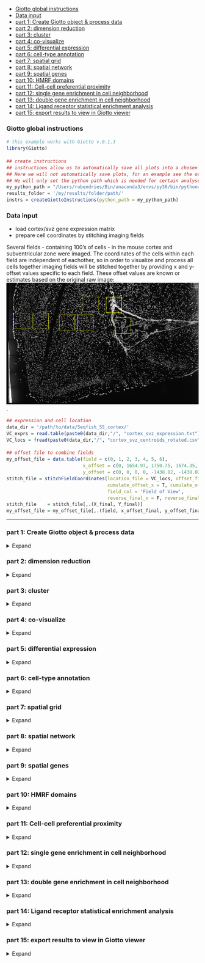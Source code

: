 
  - [Giotto global instructions](#giotto-global-instructions)
  - [Data input](#data-input)
  - [part 1: Create Giotto object & process
    data](#part-1-create-giotto-object-process-data)
  - [part 2: dimension reduction](#part-2-dimension-reduction)
  - [part 3: cluster](#part-3-cluster)
  - [part 4: co-visualize](#part-4-co-visualize)
  - [part 5: differential expression](#part-5-differential-expression)
  - [part 6: cell-type annotation](#part-6-cell-type-annotation)
  - [part 7: spatial grid](#part-7-spatial-grid)
  - [part 8: spatial network](#part-8-spatial-network)
  - [part 9: spatial genes](#part-9-spatial-genes)
  - [part 10: HMRF domains](#part-10-hmrf-domains)
  - [part 11: Cell-cell preferential
    proximity](#part-11-cell-cell-preferential-proximity)
  - [part 12: single gene enrichment in cell
    neighborhood](#part-12-single-gene-enrichment-in-cell-neighborhood)
  - [part 13: double gene enrichment in cell
    neighborhood](#part-13-double-gene-enrichment-in-cell-neighborhood)
  - [part 14: Ligand receptor statistical enrichment
    analysis](#part-14-ligand-receptor-statistical-enrichment-analysis)
  - [part 15: export results to view in Giotto
    viewer](#part-15-export-results-to-view-in-giotto-viewer)

<!-- mouse_cortex_1_simple.md is generated from mouse_cortex_1_simple.Rmd Please edit that file -->

### Giotto global instructions

``` r
# this example works with Giotto v.0.1.3
library(Giotto)

## create instructions
## instructions allow us to automatically save all plots into a chosen results folder
## Here we will not automatically save plots, for an example see the osmFISH dataset
## We will only set the python path which is needed for certain analyses
my_python_path = "/Users/rubendries/Bin/anaconda3/envs/py36/bin/pythonw"
results_folder = '/my/results/folder/path/'
instrs = createGiottoInstructions(python_path = my_python_path)
```

### Data input

  - load cortex/svz gene expression matrix  
  - prepare cell coordinates by stitching imaging fields

Several fields - containing 100’s of cells - in the mouse cortex and
subventricular zone were imaged. The coordinates of the cells within
each field are independent of eachother, so in order to visualize and
process all cells together imaging fields will be stitched together by
providing x and y-offset values specific to each field. These offset
values are known or estimates based on the original raw image:  
![raw image](./cortex_svz_location_fields.png) .

``` r
## expression and cell location
data_dir = '/path/to/data/Seqfish_SS_cortex/'
VC_exprs = read.table(paste0(data_dir,"/", "cortex_svz_expression.txt"))
VC_locs = fread(paste0(data_dir,"/", "cortex_svz_centroids_rotated.csv"))

## offset file to combine fields
my_offset_file = data.table(field = c(0, 1, 2, 3, 4, 5, 6),
                            x_offset = c(0, 1654.97, 1750.75, 1674.35, 675.5, 2048, 675),
                            y_offset = c(0, 0, 0, 0, -1438.02, -1438.02, 0))
stitch_file = stitchFieldCoordinates(location_file = VC_locs, offset_file = my_offset_file,
                                     cumulate_offset_x = T, cumulate_offset_y = F,
                                     field_col = 'Field of View',
                                     reverse_final_x = F, reverse_final_y = T)
stitch_file    = stitch_file[,.(X_final, Y_final)]
my_offset_file = my_offset_file[,.(field, x_offset_final, y_offset_final)]
```

-----

### part 1: Create Giotto object & process data

<details>

<summary>Expand</summary>  

``` r
## create
VC_test <- createGiottoObject(raw_exprs = VC_exprs, spatial_locs = stitch_file,
                              offset_file = my_offset_file, instructions = instrs)

## add known field annotation
cortex_fields = fread(paste0(data_dir,"/", "cortex_fields_info.txt"))
VC_test = addCellMetadata(VC_test, new_metadata = cortex_fields,
                          by_column = T, column_cell_ID = 'uniq_ID')

## subset for cortex only (first 5 fields)
cell_metadata = pDataDT(VC_test)
cortex_cell_ids = cell_metadata[Field_of_View %in% 0:4]$cell_ID
VC_test = subsetGiotto(VC_test, cell_ids = cortex_cell_ids)

## filter
VC_test <- filterGiotto(gobject = VC_test,
                        expression_threshold = 1,
                        gene_det_in_min_cells = 10,
                        min_det_genes_per_cell = 10,
                        expression_values = c('raw'),
                        verbose = T)

## normalize
VC_test <- normalizeGiotto(gobject = VC_test, scalefactor = 6000, verbose = T)

## add gene & cell statistics
VC_test <- addStatistics(gobject = VC_test)

## adjust expression matrix for technical or known variables
VC_test <- adjustGiottoMatrix(gobject = VC_test, expression_values = c('normalized'),
                              batch_columns = NULL, covariate_columns = c('nr_genes', 'total_expr'),
                              return_gobject = TRUE,
                              update_slot = c('custom'))

## visualize
spatPlot(gobject = VC_test)
```

![](./figures/1_spatial_locations.png)

</details>

### part 2: dimension reduction

<details>

<summary>Expand</summary>  

``` r
## highly variable genes (HVG)
VC_test <- calculateHVG(gobject = VC_test, method = 'cov_loess', difference_in_cov = 0.1)

## select genes based on HVG and gene statistics, both found in gene metadata
gene_metadata = fDataDT(VC_test)
featgenes = gene_metadata[hvg == 'yes' & perc_cells > 4 & mean_expr_det > 0.5]$gene_ID

## run PCA on expression values (default)
VC_test <- runPCA(gobject = VC_test, genes_to_use = featgenes, scale_unit = F)
signPCA(VC_test, genes_to_use = featgenes, scale_unit = F)

plotPCA(gobject = VC_test)

## run UMAP and tSNE on PCA space (default)
VC_test <- runUMAP(VC_test, dimensions_to_use = 1:30)
plotUMAP(gobject = VC_test)

VC_test <- runtSNE(VC_test, dimensions_to_use = 1:30)
plotTSNE(gobject = VC_test)
```

![](./figures/2_PCA_reduction.png)

![](./figures/2_UMAP_reduction.png) ![](./figures/2_tSNE_reduction.png)

-----

</details>

### part 3: cluster

<details>

<summary>Expand</summary>  

``` r
## sNN network (default)
VC_test <- createNearestNetwork(gobject = VC_test, dimensions_to_use = 1:15, k = 15)

## Leiden clustering
VC_test <- doLeidenCluster(gobject = VC_test, resolution = 0.4, n_iterations = 1000)
plotUMAP(gobject = VC_test, cell_color = 'leiden_clus', show_NN_network = T, point_size = 2.5)

## Leiden subclustering for specified clusters
VC_test = doLeidenSubCluster(gobject = VC_test, cluster_column = 'leiden_clus',
                             resolution = 0.2, k_neighbors = 10,
                             hvg_param = list(method = 'cov_loess', difference_in_cov = 0.1),
                             pca_param = list(expression_values = 'normalized', scale_unit = F),
                             nn_param = list(dimensions_to_use = 1:5),
                             selected_clusters = c(4, 6, 7),
                             name = 'sub_leiden_clus_select')
plotUMAP(gobject = VC_test,
         cell_color = 'sub_leiden_clus_select', show_NN_network = T, point_size = 2.5)

## show cluster relationships
showClusterHeatmap(gobject = VC_test, cluster_column = 'sub_leiden_clus_select',
                   row_names_gp = grid::gpar(fontsize = 9), column_names_gp = grid::gpar(fontsize = 9))

showClusterDendrogram(VC_test, h = 0.5, rotate = T, cluster_column = 'sub_leiden_clus_select')
```

![](./figures/3_UMAP_leiden.png)

![](./figures/3_UMAP_leiden_subcluster.png)

![](./figures/3_heatmap.png) ![](./figures/3_dendro.png) \*\*\*

</details>

### part 4: co-visualize

<details>

<summary>Expand</summary>  

``` r
# expression and spatial
spatDimPlot(gobject = VC_test, cell_color = 'sub_leiden_clus_select',
            dim_point_size = 2, spat_point_size = 2)

# selected groups
groups_of_interest = c(5.1, 6.1, 7.1)
group_colors = c('red', 'green', 'blue'); names(group_colors) = groups_of_interest
spatDimPlot(gobject = VC_test, cell_color = 'sub_leiden_clus_select', 
            dim_point_size = 2, spat_point_size = 2,
            select_cell_groups = groups_of_interest, cell_color_code = group_colors)
```

Co-visualzation: ![](./figures/4_covis_leiden.png) Selection:
![](./figures/4_covis_leiden_selected.png) \*\*\*

</details>

### part 5: differential expression

<details>

<summary>Expand</summary>  

``` r
## gini ##
gini_markers_subclusters = findMarkers_one_vs_all(gobject = VC_test,
                                                  method = 'gini',
                                                  expression_values = 'normalized',
                                                  cluster_column = 'sub_leiden_clus_select',
                                                  min_genes = 20,
                                                  min_expr_gini_score = 0.5,
                                                  min_det_gini_score = 0.5)
topgenes_gini = gini_markers_subclusters[, head(.SD, 2), by = 'cluster']$genes

# violinplot
violinPlot(VC_test, genes = unique(topgenes_gini), cluster_column = 'sub_leiden_clus_select',
           strip_text = 8, strip_position = 'right')

# cluster heatmap
my_cluster_order = c(9.1, 3.1, 6.1, 8.1, 5.2, 5.1, 1.1, 4.1, 2.1, 7.1, 7.2)
plotMetaDataHeatmap(VC_test, selected_genes = topgenes_gini, custom_cluster_order = my_cluster_order,
                    metadata_cols = c('sub_leiden_clus_select'))


## scran ##
scran_markers_subclusters = findMarkers_one_vs_all(gobject = VC_test,
                                                   method = 'scran',
                                                   expression_values = 'normalized',
                                                   cluster_column = 'sub_leiden_clus_select')
topgenes_scran = scran_markers_subclusters[, head(.SD, 1), by = 'cluster']$genes

# violinplot
violinPlot(VC_test, genes = unique(topgenes_scran), cluster_column = 'sub_leiden_clus_select',
           strip_text = 10, strip_position = 'right')

# cluster heatmap
plotMetaDataHeatmap(VC_test, selected_genes = topgenes_scran, custom_cluster_order = my_cluster_order,
                    metadata_cols = c('sub_leiden_clus_select'))
```

violinplot gini: ![](./figures/5_violinplot_gini.png)

Heatmap clusters gini: ![](./figures/5_metaheatmap_gini.png)

violinplot scran: ![](./figures/5_violinplot_scran.png)

Heatmap clusters scran: ![](./figures/5_metaheatmap_scran.png)

-----

</details>

### part 6: cell-type annotation

<details>

<summary>Expand</summary>  

``` r

## general cell types
# create vector with names
clusters_cell_types_cortex = c('microglia', 'L2/3 eNeuron', 'endothelial',
                               'astrocytes', 'Adarb2 iNeuron', 'Lhx6 iNeuron',
                               'L6 eNeuron', 'L5 eNeuron', 'L4 eNeuron',
                               'OPC', 'Olig')
names(clusters_cell_types_cortex) = c(9.1, 3.1, 6.1, 8.1, 5.2, 5.1, 1.1, 4.1, 2.1, 7.1, 7.2)
VC_test = annotateGiotto(gobject = VC_test, annotation_vector = clusters_cell_types_cortex,
                         cluster_column = 'sub_leiden_clus_select', name = 'cell_types')

## violinplot
cell_type_order = c('L6 eNeuron', 'L5 eNeuron', 'L4 eNeuron', 'L2/3 eNeuron',
                    'Adarb2 iNeuron', 'Lhx6 iNeuron','endothelial',
                    'OPC', 'Olig', 'astrocytes',  'microglia')

violinPlot(gobject = VC_test, genes = unique(topgenes_gini),
           strip_text = 7, strip_position = 'right', cluster_custom_order = cell_type_order,
           cluster_column = 'cell_types', color_violin = 'cluster')


## heatmap genes vs cells
plotHeatmap(gobject = VC_test,
            genes = gini_markers_subclusters[, head(.SD, 3), by = 'cluster']$genes,
            gene_custom_order = unique(gini_markers_subclusters[, head(.SD, 3), by = 'cluster']$genes),
            cluster_column = 'cell_types', cluster_order = 'custom',
            cluster_custom_order = cell_type_order, legend_nrows = 2)

plotHeatmap(gobject = VC_test,
            genes = gini_markers_subclusters[, head(.SD, 6), by = 'cluster']$genes,
            gene_label_selection = gini_markers_subclusters[, head(.SD, 2), by = 'cluster']$genes,
            gene_custom_order = unique(gini_markers_subclusters[, head(.SD, 6), by = 'cluster']$genes),
            cluster_column = 'cell_types', cluster_order = 'custom',
            cluster_custom_order = cell_type_order, legend_nrows = 2)

## co-visualization
spatDimPlot(gobject = VC_test, cell_color = 'cell_types',
            dim_point_size = 2, spat_point_size = 2, dim_show_cluster_center = F, dim_show_center_label = T)

spatDimPlot(gobject = VC_test, cell_color = 'cell_types', select_cell_groups = c('astrocytes', 'Olig', 'OPC'),
            dim_point_size = 2, spat_point_size = 2, dim_show_cluster_center = F, dim_show_center_label = T)
```

![](./figures/6_violinplot.png)

![](./figures/6_heatmap.png)

![](./figures/6_heatmap_selected.png)

![](./figures/6_covisualization.png)

![](./figures/6_covisualization_selection.png)

-----

</details>

### part 7: spatial grid

<details>

<summary>Expand</summary>  

``` r
## create spatial grid
VC_test <- createSpatialGrid(gobject = VC_test,
                             sdimx_stepsize = 500,
                             sdimy_stepsize = 500,
                             minimum_padding = 50)

spatPlot(gobject = VC_test, show_grid = T, point_size = 1.5)

## identify spatial patterns
pattern_VC = detectSpatialPatterns(gobject = VC_test,
                                   expression_values = 'normalized',
                                   min_cells_per_grid = 5,
                                   scale_unit = T, PC_zscore = 1,
                                   show_plot = T)

## show pattern and genes for first identified principal component
showPattern2D(VC_test, pattern_VC, dimension = 1, point_size = 4)
showPatternGenes(VC_test, pattern_VC, dimension = 1, save_plot = T)
```

![](./figures/7_grid.png)

pattern 1: ![](./figures/7_pattern1_pca.png)

![](./figures/7_pattern1_genes.png)

-----

</details>

### part 8: spatial network

<details>

<summary>Expand</summary>  

``` r
## create spatial networks based on k and/or distance from centroid
VC_test <- createSpatialNetwork(gobject = VC_test, k = 5)
VC_test <- createSpatialNetwork(gobject = VC_test, k = 10, name = 'large_network')
VC_test <- createSpatialNetwork(gobject = VC_test, k = 100, maximum_distance = 200,
                                minimum_k = 2, name = 'distance_network')

## visualize different spatial networks on first field (~ layer 1)
field1_ids = cell_metadata[Field_of_View == 0]$cell_ID
subVC_test = subsetGiotto(VC_test, cell_ids = field1_ids)

spatPlot(gobject = subVC_test, show_network = T,
        network_color = 'blue', spatial_network_name = 'spatial_network',
        point_size = 2.5, cell_color = 'cell_types')

spatPlot(gobject = subVC_test, show_network = T,
         network_color = 'blue', spatial_network_name = 'large_network',
         point_size = 2.5, cell_color = 'cell_types')

spatPlot(gobject = subVC_test, show_network = T,
         network_color = 'blue', spatial_network_name = 'distance_network',
         point_size = 2.5, cell_color = 'cell_types')
           
```

![](./figures/8_spatial_network_k3.png)

![](./figures/8_spatial_network_k10.png)

![](./figures/8_spatial_network_dist.png)

-----

</details>

### part 9: spatial genes

<details>

<summary>Expand</summary>  

``` r
kmtest = binGetSpatialGenes(VC_test, bin_method = 'kmeans',
                            do_fisher_test = T, community_expectation = 5,
                            spatial_network_name = 'large_network', verbose = T)

ranktest = binGetSpatialGenes(VC_test, bin_method = 'rank',
                              do_fisher_test = T, community_expectation = 5,
                              spatial_network_name = 'large_network', verbose = T)

spatial_genes = calculate_spatial_genes_python(gobject = VC_test,
                                               expression_values = 'scaled',
                                               rbp_p=0.99, examine_top=0.1)

spatGenePlot(VC_test, expression_values = 'scaled', show_plot = F,
             genes = head(ranktest_m$genes,8), point_size = 2, cow_n_col = 4,
             genes_high_color = 'red', genes_mid_color = 'white', genes_low_color = 'darkblue',
             midpoint = 0, return_plot = F)
```

Spatial genes:  
![](./figures/9_spatial_genes_scaled_both.png)

-----

</details>

### part 10: HMRF domains

<details>

<summary>Expand</summary>  

``` r
hmrf_folder = paste0(results_folder,'/','11_HMRF/')
if(!file.exists(hmrf_folder)) dir.create(hmrf_folder, recursive = T)

my_spatial_genes = spatial_genes[1:100]$genes
showClusterHeatmap(gobject = VC_test, cluster_column = 'cell_types', genes = my_spatial_genes)

# do HMRF with different betas
HMRF_spatial_genes = doHMRF(gobject = VC_test, expression_values = 'scaled',
                            spatial_genes = my_spatial_genes,
                            k = 9,
                            betas = c(28,2,3), 
                            output_folder = paste0(hmrf_folder, '/', 'Spatial_genes/SG_top100_k9_scaled'))

## view results of HMRF
for(i in seq(28, 32, by = 2)) {
  viewHMRFresults2D(gobject = VC_test,
                    HMRFoutput = HMRF_spatial_genes,
                    k = 9, betas_to_view = i,
                    point_size = 2)
}

## add HMRF of interest to giotto object
VC_test = addHMRF(gobject = VC_test,
                   HMRFoutput = HMRF_spatial_genes,
                   k = 9, betas_to_add = c(28),
                   hmrf_name = 'HMRF')
## visualize
spatPlot(gobject = VC_test, cell_color = 'HMRF_k9_b.28', point_size = 3)
```

![](./figures/10_HMRF_k9_b.28.png)

-----

</details>

### part 11: Cell-cell preferential proximity

<details>

<summary>Expand</summary>  

![cell-cell](./cell_cell_neighbors.png)

``` r
## calculate frequently seen proximities
cell_proximities = cellProximityEnrichment(gobject = VC_test,
                                           cluster_column = 'cell_types',
                                           spatial_network_name = 'spatial_network',
                                           number_of_simulations = 1000)
## barplot
cellProximityBarplot(gobject = VC_test, CPscore = cell_proximities, min_orig_ints = 5, min_sim_ints = 5)
## heatmap
cellProximityHeatmap(gobject = VC_test, CPscore = cell_proximities, order_cell_types = T, scale = T,
                     color_breaks = c(-1.5, 0, 1.5), color_names = c('blue', 'white', 'red'))
## network
cellProximityNetwork(gobject = VC_test, CPscore = cell_proximities, remove_self_edges = T, only_show_enrichment_edges = T)

## visualization
spec_interaction = "astrocytes--Olig"
cellProximitySpatPlot(gobject = VC_test,
                      interaction_name = spec_interaction,
                      cluster_column = 'cell_types',
                      cell_color = 'cell_types',
                      point_size_select = 4, point_size_other = 2)
```

![](./figures/11_barplot_cell_cell_enrichment.png)

![](./figures/11_heatmap_cell_cell_enrichment.png)

![](./figures/11_network_cell_cell_enrichment.png)

![](./figures/11_cell_cell_enrichment_selected.png)

-----

</details>

### part 12: single gene enrichment in cell neighborhood

<details>

<summary>Expand</summary>  

![cell-cell](./single_gene_enrichemt.png)

``` r
## get cell proximity scores (CPG scores)
CPGscores_wcox =  getCellProximityGeneScores(gobject = VC_test,
                                             cluster_column = 'cell_types',
                                             spatial_network_name = 'spatial_network',
                                             minimum_unique_cells = 5,
                                             diff_test = 'wilcox',
                                             exclude_selected_cells_from_test = T)

## visualize
# volcano plot
volcano = showCPGscores(VC_test, CPGscore = CPGscores_wcox, method = 'volcano')
# barplot
barplot = showCPGscores(VC_test, CPGscore = CPGscores_wcox, method = 'cell_barplot')
# cell-cell plot
cell_cell_barplot = showCPGscores(VC_test, CPGscore = CPGscores_wcox, method = 'cell-cell')
# sankey plot
library(ggalluvial)
sankey = showCPGscores(VC_test, CPGscore = CPGscores_wcox, method = 'cell_sankey')

## filter CPG scores
filter_CPGscores = filterCPGscores(CPGscore = CPGscores_wcox)
```

![](./figures/12_neighb_enrichment_volcano.png)

![](./figures/12_neighb_enrichment_barplot.png)

![](./figures/12_neighb_enrichment_cell_cell.png)

![](./figures/12_neighb_enrichment_sankey.png)

-----

</details>

### part 13: double gene enrichment in cell neighborhood

<details>

<summary>Expand</summary>  

``` r
## get gene-to-gene scores from the CPG scores
GTG_scores = getGeneToGeneScores(CPGscore = filter_CPGscores,
                                    specific_genes_1 = NULL,
                                    specific_genes_2 = NULL,
                                    min_cells = 5, min_fdr = 0.05,
                                    min_spat_diff = 0, min_log2_fc = 0,
                                    verbose = T,
                                    direction = 'both')

## Anxa6 vs Tmem98 in astrocyte - inh neuron is one of the top pairs and biologically interesting!
selected_LR = GTG_scores[unif_gene_gene == 'Anxa6--Tmem98' & unified_int == 'astrocytes--OPC']

plotGTGscores(gobject = VC_test,
              GTGscore = selected_LR,
              selected_interactions = c('astrocytes--OPC'),
              selected_gene_to_gene = 'Anxa6--Tmem98',
              simple_plot = F, detail_plot = T)

cellProximitySpatPlot(gobject = VC_test, interaction_name = "astrocytes--OPC",
                      spatial_network_name = 'spatial_network',
                      cluster_column = 'cell_types', cell_color_code = NULL,
                      cell_color = 'cell_types', show_network = T,
                      network_color = 'blue', point_size_select = 3)
```

![](./figures/13_interaction_selected.png)

![](./figures/13_spatial_interaction_selected.png)

-----

</details>

### part 14: Ligand receptor statistical enrichment analysis

<details>

<summary>Expand</summary>  

``` r
## read ligand receptor information
LR_data = fread(system.file("extdata", "mouse_ligand_receptors.txt", package = 'Giotto'))

LR_data[, ligand_det := ifelse(mouseLigand %in% VC_test@gene_ID, T, F)]
LR_data[, receptor_det := ifelse(mouseReceptor %in% VC_test@gene_ID, T, F)]
LR_data_det = LR_data[ligand_det == T & receptor_det == T]
select_ligands = LR_data_det$mouseLigand
select_receptors = LR_data_det$mouseReceptor

## get statistical significance of gene pair expression changes based on expression only
expr_only_scores = exprOnlyCellCellcommunicationScores(gobject = VC_test,
                                                       cluster_column = 'cell_types', 
                                                       random_iter = 100,
                                                       gene_set_1 = select_ligands,
                                                       gene_set_2 = select_receptors)


## get statistical significance of gene pair expression changes upon cell-cell interaction
spatial_all_scores = allCellCellcommunicationsScores(VC_test,
                                                     spatial_network_name = 'spatial_network',
                                                     cluster_column = 'cell_types', 
                                                     random_iter = 200,
                                                     gene_set_1 = select_ligands,
                                                     gene_set_2 = select_receptors,
                                                     verbose = 'a little')


## filter
selected_spat = spatial_all_scores[pvalue <= 0.01 & abs(log2fc) > 0.25 &
                                     lig_nr >= 5 & rec_nr >= 5]
selected_spat[, lig_rec_cell_types := paste0(lig_cell_type,'-',rec_cell_type)]
setorder(selected_spat, -log2fc)

## visualize top ints ##
top_ints = unique(selected_spat[order(-abs(log2fc))]$LR_comb)[1:30]
gdt = spatial_all_scores[LR_comb %in% top_ints]
gdt[, lig_rec_cell_types := paste0(lig_cell_type,' - ',rec_cell_type)]
gdt = gdt[pvalue < 0.01]

## ggplot visualization of L-R usage enrichment of depletion between cell-types
pl <- ggplot()
pl <- pl + geom_point(data = gdt, aes(x = lig_rec_cell_types,
                                      y = LR_comb, size = pvalue, color = log2fc))
pl <- pl + theme_classic() + theme(axis.text.x = element_text(angle = 90,
                                                              size = 10,
                                                              vjust = 1,
                                                              hjust = 1),
                                   axis.text.y = element_text(size = 10))
pl <- pl + scale_size_continuous(range = c(2, 1)) 
pl <- pl + scale_color_gradientn(colours = c('darkblue', 'blue', 'white', 'red', 'darkred'))
pl <- pl + labs(x = '', y = '')
pl
```

![](./figures/14_heatmap_LR_enrichment.png)

-----

</details>

### part 15: export results to view in Giotto viewer

<details>

<summary>Expand</summary>  

``` r
viewer_folder = paste0(results_folder, '/', 'Mouse_cortex_viewer')

# select annotations, reductions and expression values to view in Giotto Viewer
exportGiottoViewer(gobject = VC_test, output_directory = viewer_folder,
                   annotations = c('cell_types', 'kmeans',
                                   'cell_types',
                                   'HMRF_k9_b.28'),
                   dim_reductions = c('tsne', 'umap'),
                   dim_reduction_names = c('tsne', 'umap'),
                   expression_values = 'scaled',
                   expression_rounding = 3,
                   overwrite_dir = T)
```

-----

</details>
